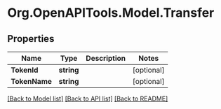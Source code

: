 
# Org.OpenAPITools.Model.Transfer

## Properties

Name | Type | Description | Notes
------------ | ------------- | ------------- | -------------
**TokenId** | **string** |  | [optional] 
**TokenName** | **string** |  | [optional] 

[[Back to Model list]](../README.md#documentation-for-models)
[[Back to API list]](../README.md#documentation-for-api-endpoints)
[[Back to README]](../README.md)


